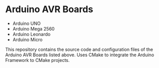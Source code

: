 # Arduino AVR Boards

- Arduino UNO
- Arduino Mega 2560
- Arduino Leonardo
- Arduino Micro

This repository contains the source code and configuration files of the Arduino AVR Boards listed above. Uses CMake to 
integrate the Arduino Framework to CMake projects.
